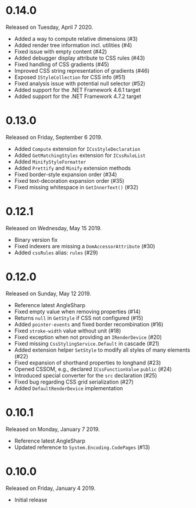 # 0.14.0

Released on Tuesday, April 7 2020.

- Added a way to compute relative dimensions (#3)
- Added render tree information incl. utilities (#4)
- Fixed issue with empty content (#42)
- Added debugger display attribute to CSS rules (#43)
- Fixed handling of CSS gradients (#45)
- Improved CSS string representation of gradients (#46)
- Exposed `IStyleCollection` for CSS info (#51)
- Fixed analysis issue with potential null selector (#52)
- Added support for the .NET Framework 4.6.1 target
- Added support for the .NET Framework 4.7.2 target

# 0.13.0

Released on Friday, September 6 2019.

- Added `Compute` extension for `ICssStyleDeclaration`
- Added `GetMatchingStyles` extension for `ICssRuleList`
- Added `MinifyStyleFormatter`
- Added `Prettify` and `Minify` extension methods
- Fixed border-style expansion order (#34)
- Fixed text-decoration expansion order (#35)
- Fixed missing whitespace in `GetInnerText()` (#32)

# 0.12.1

Released on Wednesday, May 15 2019.

- Binary version fix
- Fixed indexers are missing a `DomAccessorAttribute` (#30)
- Added `cssRules` alias: `rules` (#29)

# 0.12.0

Released on Sunday, May 12 2019.

- Reference latest AngleSharp
- Fixed empty value when removing properties (#14)
- Returns `null` in `GetStyle` if CSS not configured (#15)
- Added `pointer-events` and fixed border recombination (#16)
- Fixed `stroke-width` value without unit (#18)
- Fixed exception when not providing an `IRenderDevice` (#20)
- Fixed missing `CssStylingService.Default` in cascade (#21)
- Added extension helper `SetStyle` to modify all styles of many elements (#22)
- Fixed expansion of shorthand properties to longhand (#23)
- Opened CSSOM, e.g., declared `ICssFunctionValue` `public` (#24)
- Introduced special converter for the `src` declaration (#25)
- Fixed bug regarding CSS grid serialization (#27)
- Added `DefaultRenderDevice` implementation

# 0.10.1

Released on Monday, January 7 2019.

- Reference latest AngleSharp
- Updated reference to `System.Encoding.CodePages` (#13)

# 0.10.0

Released on Friday, January 4 2019.

- Initial release
